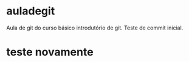 # auladegit
Aula de git do curso básico introdutório de git.
Teste de commit inicial. 
# teste novamente
